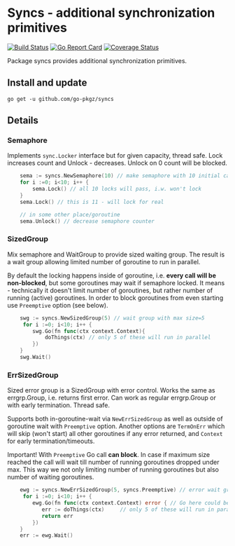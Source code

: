 # Syncs - additional synchronization primitives 

[![Build Status](https://travis-ci.org/go-pkgz/syncs.svg?branch=master)](https://travis-ci.org/go-pkgz/syncs) [![Go Report Card](https://goreportcard.com/badge/github.com/go-pkgz/syncs)](https://goreportcard.com/report/github.com/go-pkgz/syncs) [![Coverage Status](https://coveralls.io/repos/github/go-pkgz/syncs/badge.svg?branch=master)](https://coveralls.io/github/go-pkgz/syncs?branch=master)

Package syncs provides additional synchronization primitives.

## Install and update

`go get -u github.com/go-pkgz/syncs`

## Details

### Semaphore

Implements `sync.Locker` interface but for given capacity, thread safe. Lock increases count and Unlock - decreases. Unlock on 0 count will be blocked.

```go
    sema := syncs.NewSemaphore(10) // make semaphore with 10 initial capacity
    for i :=0; i<10; i++ {
        sema.Lock() // all 10 locks will pass, i.w. won't lock
    }
    sema.Lock() // this is 11 - will lock for real

    // in some other place/goroutine
    sema.Unlock() // decrease semaphore counter
```

### SizedGroup

Mix semaphore and WaitGroup to provide sized waiting group. The result is a wait group allowing limited number of goroutine to run in parallel.

By default the locking happens inside of goroutine, i.e. **every call will be non-blocked**, but some goroutines may wait if semaphore locked. It means - technically it doesn't limit number of goroutines, but rather number of running (active) goroutines. 
In order to block goroutines from even starting use `Preemptive` option (see below).

```go
    swg := syncs.NewSizedGroup(5) // wait group with max size=5
     for i :=0; i<10; i++ {
        swg.Go(fn func(ctx context.Context){
            doThings(ctx) // only 5 of these will run in parallel
        })
    }
    swg.Wait()
```

### ErrSizedGroup

Sized error group is a SizedGroup with error control. 
Works the same as errgrp.Group, i.e. returns first error.
Can work as regular errgrp.Group or with early termination.
Thread safe.

Supports both in-goroutine-wait via `NewErrSizedGroup` as well as outside of goroutine wait with `Preemptive` option. Another options are  `TermOnErr` which will skip (won't start) all other goroutines if any error returned, and `Context` for early termination/timeouts.

Important! With `Preemptive` Go call **can block**. In case if maximum size reached the call will wait till number of running goroutines 
dropped under max. This way we not only limiting number of running goroutines but also number of waiting goroutines.


```go
    ewg := syncs.NewErrSizedGroup(5, syncs.Preemptive) // error wait group with max size=5, don't try to start more if any error happened
     for i :=0; i<10; i++ {
        ewg.Go(fn func(ctx context.Context) error { // Go here could be blocked if trying to run >5 at the same time 
           err := doThings(ctx)     // only 5 of these will run in parallel
           return err
        })
    }
    err := ewg.Wait()
```